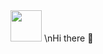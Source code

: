 <img src="https://user-images.githubusercontent.com/105577199/186583577-fd3f4dd1-0006-4136-94e7-549bcb3d49a8.gif" height="50">
\nHi there 👋
<!--
**jackdnguyen/jackdnguyen** is a ✨ _special_ ✨ repository because its `README.md` (this file) appears on your GitHub profile.


- 🔭 I’m currently working on ...
- 🌱 I’m currently learning ...
- 👯 I’m looking to collaborate on ...
- 🤔 I’m looking for help with ...
- 💬 Ask me about ...
- 📫 How to reach me: ...
- 😄 Pronouns: ...
- ⚡ Fun fact: ...
-->
